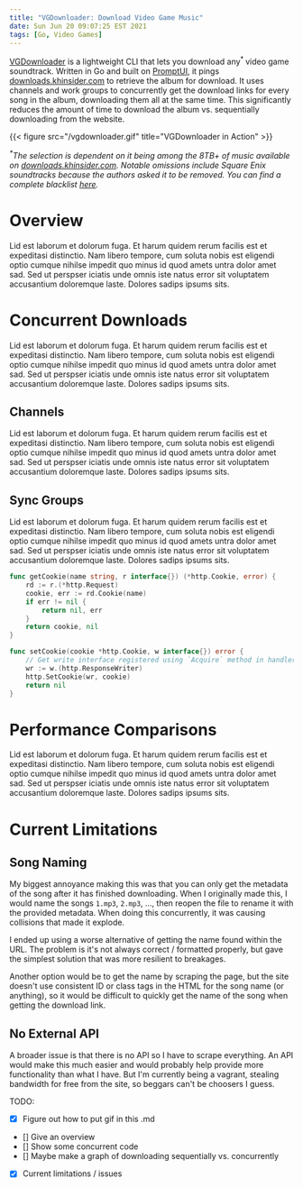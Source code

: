 ```yaml
---
title: "VGDownloader: Download Video Game Music"
date: Sun Jun 20 09:07:25 EST 2021
tags: [Go, Video Games]
---
```


[VGDownloader](https://github.com/jmwoliver/VGDownloader/) is a lightweight CLI that lets you download any<sup>* </sup> video game soundtrack. Written in Go and built on [PromptUI](https://github.com/manifoldco/promptui), it pings [downloads.khinsider.com](https://downloads.khinsider.com/) to retrieve the album for download. It uses channels and work groups to concurrently get the download links for every song in the album, downloading them all at the same time. This significantly reduces the amount of time to download the album vs. sequentially downloading from the website.

{{< figure src="/vgdownloader.gif" title="VGDownloader in Action" >}}

_<sup>*</sup>The selection is dependent on it being among the 8TB+ of music available on [downloads.khinsider.com](https://downloads.khinsider.com/). Notable omissions include Square Enix soundtracks because the authors asked it to be removed. You can find a complete blacklist [here](https://downloads.khinsider.com/blacklist)._

# Overview

Lid est laborum et dolorum fuga. Et harum quidem rerum facilis est et expeditasi distinctio. Nam libero tempore, cum soluta nobis est eligendi optio cumque nihilse impedit quo minus id quod amets untra dolor amet sad. Sed ut perspser iciatis unde omnis iste natus error sit voluptatem accusantium doloremque laste. Dolores sadips ipsums sits.

# Concurrent Downloads

Lid est laborum et dolorum fuga. Et harum quidem rerum facilis est et expeditasi distinctio. Nam libero tempore, cum soluta nobis est eligendi optio cumque nihilse impedit quo minus id quod amets untra dolor amet sad. Sed ut perspser iciatis unde omnis iste natus error sit voluptatem accusantium doloremque laste. Dolores sadips ipsums sits.

## Channels

Lid est laborum et dolorum fuga. Et harum quidem rerum facilis est et expeditasi distinctio. Nam libero tempore, cum soluta nobis est eligendi optio cumque nihilse impedit quo minus id quod amets untra dolor amet sad. Sed ut perspser iciatis unde omnis iste natus error sit voluptatem accusantium doloremque laste. Dolores sadips ipsums sits.

## Sync Groups

Lid est laborum et dolorum fuga. Et harum quidem rerum facilis est et expeditasi distinctio. Nam libero tempore, cum soluta nobis est eligendi optio cumque nihilse impedit quo minus id quod amets untra dolor amet sad. Sed ut perspser iciatis unde omnis iste natus error sit voluptatem accusantium doloremque laste. Dolores sadips ipsums sits.

```go
func getCookie(name string, r interface{}) (*http.Cookie, error) {
	rd := r.(*http.Request)
	cookie, err := rd.Cookie(name)
	if err != nil {
		return nil, err
	}
	return cookie, nil
}

func setCookie(cookie *http.Cookie, w interface{}) error {
	// Get write interface registered using `Acquire` method in handlers.
	wr := w.(http.ResponseWriter)
	http.SetCookie(wr, cookie)
	return nil
}
```

# Performance Comparisons
Lid est laborum et dolorum fuga. Et harum quidem rerum facilis est et expeditasi distinctio. Nam libero tempore, cum soluta nobis est eligendi optio cumque nihilse impedit quo minus id quod amets untra dolor amet sad. Sed ut perspser iciatis unde omnis iste natus error sit voluptatem accusantium doloremque laste. Dolores sadips ipsums sits.

# Current Limitations

## Song Naming
My biggest annoyance making this was that you can only get the metadata of the song after it has finished downloading. When I originally made this, I would name the songs `1.mp3`, `2.mp3`, ..., then reopen the file to rename it with the provided metadata. When doing this concurrently, it was causing collisions that made it explode.

I ended up using a worse alternative of getting the name found within the URL. The problem is it's not always correct / formatted properly, but gave the simplest solution that was more resilient to breakages.

Another option would be to get the name by scraping the page, but the site doesn't use consistent ID or class tags in the HTML for the song name (or anything), so it would be difficult to quickly get the name of the song when getting the download link.

## No External API
A broader issue is that there is no API so I have to scrape everything. An API would make this much easier and would probably help provide more functionality than what I have. But I'm currently being a vagrant, stealing bandwidth for free from the site, so beggars can't be choosers I guess.

TODO:
- [X] Figure out how to put gif in this .md
- [] Give an overview
- [] Show some concurrent code
- [] Maybe make a graph of downloading sequentially vs. concurrently
- [X] Current limitations / issues